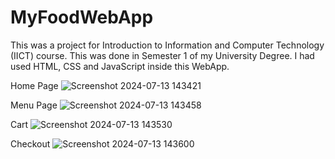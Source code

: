 # MyFoodWebApp
This was a project for Introduction to Information and Computer Technology (IICT) course.
This was done in Semester 1 of my University Degree.
I had used HTML, CSS and JavaScript inside this WebApp.

Home Page 
![Screenshot 2024-07-13 143421](https://github.com/user-attachments/assets/7878c195-aa77-42a3-be3d-7f90638e8584)

Menu Page 
![Screenshot 2024-07-13 143458](https://github.com/user-attachments/assets/93639d89-688c-4c34-a1d0-f30089b3d7e5)

Cart
![Screenshot 2024-07-13 143530](https://github.com/user-attachments/assets/ce287476-4512-40e3-976c-502581985465)

Checkout 
![Screenshot 2024-07-13 143600](https://github.com/user-attachments/assets/9d4eb3de-d88b-4ed0-97ba-5889b266677c)
